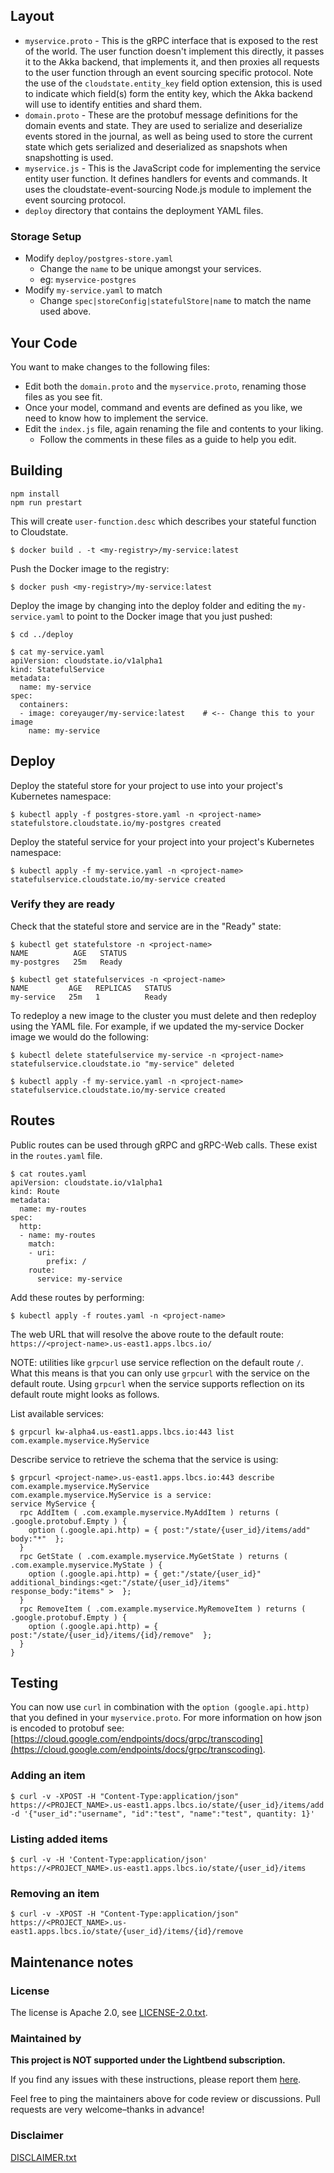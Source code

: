 
## Layout
* `myservice.proto` - This is the gRPC interface that is exposed to the rest of the world. The user function doesn't implement this directly, it passes it to the Akka backend, that implements it, and then proxies all requests to the user function through an event sourcing specific protocol. Note the use of the `cloudstate.entity_key` field option extension, this is used to indicate which field(s) form the entity key, which the Akka backend will use to identify entities and shard them.
* `domain.proto` - These are the protobuf message definitions for the domain events and state. They are used to serialize and deserialize events stored in the journal, as well as being used to store the current state which gets serialized and deserialized as snapshots when snapshotting is used.
* `myservice.js` - This is the JavaScript code for implementing the service entity user function. It defines handlers for events and commands. It uses the cloudstate-event-sourcing Node.js module to implement the event sourcing protocol.
* `deploy` directory that contains the deployment YAML files.

### Storage Setup
* Modify `deploy/postgres-store.yaml`
    * Change the `name` to be unique amongst your services.
    * eg: `myservice-postgres`
* Modify `my-service.yaml` to match
    * Change `spec|storeConfig|statefulStore|name` to match the name used above.

## Your Code
You want to make changes to the following files:
* Edit both the `domain.proto` and the `myservice.proto`, renaming those files as you see fit.
* Once your model, command and events are defined as you like, we need to know how to implement the service.
* Edit the `index.js` file, again renaming the file and contents to your liking.
   * Follow the comments in these files as a guide to help you edit.

## Building
```
npm install
npm run prestart
```

This will create `user-function.desc` which describes your stateful function to Cloudstate.
```
$ docker build . -t <my-registry>/my-service:latest
```

Push the Docker image to the registry:
```
$ docker push <my-registry>/my-service:latest
```

Deploy the image by changing into the deploy folder and editing the `my-service.yaml` to point to the Docker image that you just pushed:
```
$ cd ../deploy

$ cat my-service.yaml
apiVersion: cloudstate.io/v1alpha1
kind: StatefulService
metadata:
  name: my-service
spec:
  containers:
  - image: coreyauger/my-service:latest    # <-- Change this to your image
    name: my-service
```

## Deploy

Deploy the stateful store for your project to use into your project's Kubernetes namespace:
```
$ kubectl apply -f postgres-store.yaml -n <project-name>
statefulstore.cloudstate.io/my-postgres created
````

Deploy the stateful service for your project into your project's Kubernetes namespace:
```
$ kubectl apply -f my-service.yaml -n <project-name>
statefulservice.cloudstate.io/my-service created
````

### Verify they are ready
Check that the stateful store and service are in the "Ready" state:

```
$ kubectl get statefulstore -n <project-name>
NAME          AGE   STATUS
my-postgres   25m   Ready

$ kubectl get statefulservices -n <project-name>
NAME         AGE   REPLICAS   STATUS
my-service   25m   1          Ready
```

To redeploy a new image to the cluster you must delete and then redeploy using the YAML file. For example, if we updated the my-service Docker image we would do the following:
````
$ kubectl delete statefulservice my-service -n <project-name>
statefulservice.cloudstate.io "my-service" deleted

$ kubectl apply -f my-service.yaml -n <project-name>
statefulservice.cloudstate.io/my-service created
````

## Routes
Public routes can be used through gRPC and gRPC-Web calls.  These exist in the `routes.yaml` file.

```
$ cat routes.yaml
apiVersion: cloudstate.io/v1alpha1
kind: Route
metadata:
  name: my-routes
spec:
  http:
  - name: my-routes
    match:
    - uri:
        prefix: /
    route:
      service: my-service
```

Add these routes by performing:
```
$ kubectl apply -f routes.yaml -n <project-name>
```

The web URL that will resolve the above route to the default route:
`https://<project-name>.us-east1.apps.lbcs.io/`

NOTE: utilities like `grpcurl` use service reflection on the default route `/`.  What this means is that you can only use `grpcurl` with the service on the default route. Using `grpcurl` when the service supports reflection on its default route might looks as follows.

List available services:

```
$ grpcurl kw-alpha4.us-east1.apps.lbcs.io:443 list
com.example.myservice.MyService
```

Describe service to retrieve the schema that the service is using:

```
$ grpcurl <project-name>.us-east1.apps.lbcs.io:443 describe com.example.myservice.MyService
com.example.myservice.MyService is a service:
service MyService {
  rpc AddItem ( .com.example.myservice.MyAddItem ) returns ( .google.protobuf.Empty ) {
    option (.google.api.http) = { post:"/state/{user_id}/items/add" body:"*"  };
  }
  rpc GetState ( .com.example.myservice.MyGetState ) returns ( .com.example.myservice.MyState ) {
    option (.google.api.http) = { get:"/state/{user_id}" additional_bindings:<get:"/state/{user_id}/items" response_body:"items" >  };
  }
  rpc RemoveItem ( .com.example.myservice.MyRemoveItem ) returns ( .google.protobuf.Empty ) {
    option (.google.api.http) = { post:"/state/{user_id}/items/{id}/remove"  };
  }
}
```

## Testing
You can now use `curl` in combination with the `option (google.api.http)` that you defined in your `myservice.proto`.  For more information on how json is encoded to protobuf see: [https://cloud.google.com/endpoints/docs/grpc/transcoding](https://cloud.google.com/endpoints/docs/grpc/transcoding).

### Adding an item
```
$ curl -v -XPOST -H "Content-Type:application/json" https://<PROJECT_NAME>.us-east1.apps.lbcs.io/state/{user_id}/items/add -d '{"user_id":"username", "id":"test", "name":"test", quantity: 1}'
```

### Listing added items
```
$ curl -v -H 'Content-Type:application/json' https://<PROJECT_NAME>.us-east1.apps.lbcs.io/state/{user_id}/items
```

### Removing an item
```
$ curl -v -XPOST -H "Content-Type:application/json" https://<PROJECT_NAME>.us-east1.apps.lbcs.io/state/{user_id}/items/{id}/remove
```

## Maintenance notes

### License
The license is Apache 2.0, see [LICENSE-2.0.txt](LICENSE-2.0.txt).

### Maintained by
__This project is NOT supported under the Lightbend subscription.__

If you find any issues with these instructions, please report them [here](https://github.com/lightbend/cloudstate-samples/pull/link_to_issue_tracker).

Feel free to ping the maintainers above for code review or discussions. Pull requests are very welcome–thanks in advance!


### Disclaimer

[DISCLAIMER.txt](../DISCLAIMER.txt)
